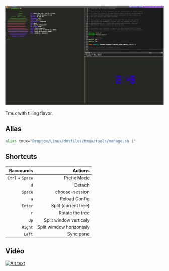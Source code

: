 ![Preview](capture.png)

Tmux with tilling flavor.

## Alias

```sh
alias tmux="Dropbox/Linux/dotfiles/tmux/tools/manage.sh i"
```

## Shortcuts

| Raccourcis                 | Actions                  |
| --------------------------:| ------------------------:|
| ```Ctrl``` + ```Space```   | Prefix Mode              |
|              ```d```       | Detach                   |
|              ```Space```   | choose-session           |
|              ```a```       | Reload Config            |
|              ```Enter```   | Split (current tree)     |
|              ```r```       | Rotate the tree          |
|              ```Up```      | Split window verticaly   |
|              ```Right```   | Split wimdow horizontaly |
|              ```Left```    | Sync pane                |

## Vidéo

[![Alt text](https://img.youtube.com/vi/nCUb_wJllS8/0.jpg)](https://www.youtube.com/watch?v=nCUb_wJllS8)
